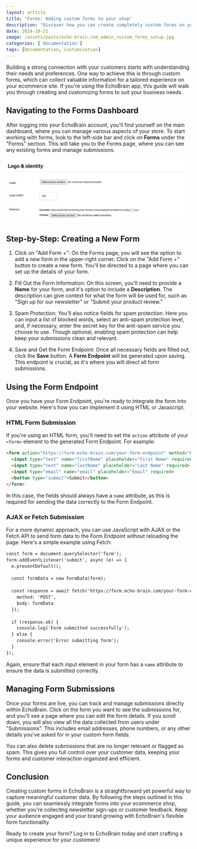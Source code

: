 ```yaml
---
layout: article
title: "Forms: Adding custom forms to your shop"
description: "Discover how you can create completely custom forms on your shop with EchoBrain."
date: 2024-10-21
image: /assets/posts/echo-brain.com_admin_custom_forms_setup.jpg
categories: ['documentation']
tags: [Documentation, Customization]
---
```


Building a strong connection with your customers starts with understanding their needs and preferences. One way to achieve this is through custom forms, which can collect valuable information for a tailored experience on your ecommerce site. If you're using the EchoBrain app, this guide will walk you through creating and customizing forms to suit your business needs.

## Navigating to the Forms Dashboard
After logging into your EchoBrain account, you'll find yourself on the main dashboard, where you can manage various aspects of your store. To start working with forms, look to the left-side bar and click on **Forms** under the "Forms" section. This will take you to the Forms page, where you can see any existing forms and manage submissions.

![EchoBrain dashboard logo and identity](/assets/posts/echo-brain.com_admin_store_domains_logo_identity.png)

## Step-by-Step: Creating a New Form
1. Click on "Add Form +": On the Forms page, you will see the option to add a new form in the upper-right corner. Click on the "Add Form +" button to create a new form. You'll be directed to a page where you can set up the details of your form.

2. Fill Out the Form Information: On this screen, you'll need to provide a **Name** for your form, and it's option to include a **Description**. The description can give context for what the form will be used for, such as "Sign up for our newsletter" or "Submit your product review."

3. Spam Protection: You'll also notice fields for spam protection. Here you can input a list of blocked words, select an anti-spam protection level, and, if necessary, enter the secret key for the anti-spam service you choose to use. Though optional, enabling spam protection can help keep your submissions clean and relevant.

4. Save and Get the Form Endpoint: Once all necessary fields are filled out, click the **Save** button. A **Form Endpoint** will be generated upon saving. This endpoint is crucial, as it's where you will direct all form submissions.

## Using the Form Endpoint
Once you have your Form Endpoint, you're ready to integrate the form into your website. Here's how you can implement it using HTML or Javascript.

### HTML Form Submission
If you're using an HTML form, you'll need to set the `action` attribute of your `<form>` element to the generated Form Endpoint. For example:

```html
<form action="https://form.echo-brain.com/your-form-endpoint" method="POST">
  <input type="text" name="firstName" placeholder="First Name" required>
  <input type="text" name="lastName" placeholder="Last Name" required>
  <input type="email" name="email" placeholder="Email" required>
  <button type="submit">Submit</button>
</form>
```
In this case, the fields should always have a `name` attribute, as this is required for sending the data correctly to the Form Endpoint.

### AJAX or Fetch Submission
For a more dynamic approach, you can use JavaScript with AJAX or the Fetch API to send form data to the Form Endpoint without reloading the page. Here's a simple example using Fetch:

```html
const form = document.querySelector('form');
form.addEventListener('submit', async (e) => {
  e.preventDefault();

  const formData = new FormData(form);

  const response = await fetch('https://form.echo-brain.com/your-form-endpoint', {
    method: 'POST',
    body: formData
  });

  if (response.ok) {
    console.log('Form submitted successfully');
  } else {
    console.error('Error submitting form');
  }
});
```

Again, ensure that each input element in your form has a `name` attribute to ensure the data is submitted correctly.

## Managing Form Submissions
Once your forms are live, you can track and manage submissions directly within EchoBrain. Click on the form you want to see the submissions for, and you'll see a page where you can edit the form details. If you scroll down, you will also view all the data collected from users under "Submissions". This includes email addresses, phone numbers, or any other details you've asked for in your custom form fields.

You can also delete submissions that are no longer relevant or flagged as spam. This gives you full control over your customer data, keeping your forms and customer interaction organized and efficient.

## Conclusion
Creating custom forms in EchoBrain is a straightforward yet powerful way to capture meaningful customer data. By following the steps outlined in this guide, you can seamlessly integrate forms into your ecommerce shop, whether you're collecitng newsletter sign-ups or customer feedback. Keep your audience engaged and your brand growing with EchoBrain's flexible form functionality.

Ready to create your form? Log in to EchoBrain today and start crafting a unique experience for your customers!